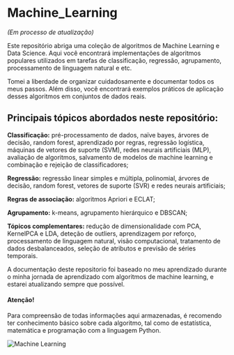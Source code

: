 # Machine_Learning

*(Em processo de atualização)*

Este repositório abriga uma coleção de algoritmos de Machine Learning e Data Science. Aqui você encontrará implementações de algoritmos populares utilizados em tarefas de classificação, regressão, agrupamento, processamento de linguagem natural e etc.

Tomei a liberdade de organizar cuidadosamente e documentar todos os meus passos. Além disso, você encontrará exemplos práticos de aplicação desses algoritmos em conjuntos de dados reais.

## Principais tópicos abordados neste repositório:

**Classificação:** pré-processamento de dados, naïve bayes, árvores de decisão, random forest, aprendizado por regras, regressão logística, máquinas de vetores de suporte (SVM), redes neurais artificiais (MLP), avaliação de algoritmos, salvamento de modelos de machine learning e combinação e rejeição de classificadores;

**Regressão:** regressão linear simples e múltipla, polinomial, árvores de decisão, random forest, vetores de suporte (SVR) e redes neurais artificiais;

**Regras de associação:** algoritmos Apriori e ECLAT;

**Agrupamento:** k-means, agrupamento hierárquico e DBSCAN;

**Tópicos complementares:** redução de dimensionalidade com PCA, KernelPCA e LDA, deteção de outliers, aprendizagem por reforço, processamento de linguagem natural, visão computacional, tratamento de dados desbalanceados, seleção de atributos e previsão de séries temporais.


A documentação deste repositorio foi baseado no meu aprendizado durante o minha jornada de aprendizado com algoritmos de machine learning, e estarei atualizando sempre que possível.

#### Atenção!
Para compreensão de todas informações aqui armazenadas, é recomendo ter conhecimento básico sobre cada algoritmo, tal como de estatística, matemática e programação com a linguagem Python.

![Machine Learning](https://cdn-dgmnm.nitrocdn.com/LHsjuemVzrAvilkBHAIXDtrqvflBFfgP/assets/images/source/rev-8c04f8c/www.cardinalpeak.com/wp-content/uploads/2021/01/machine-learning-1024x535.jpg)
